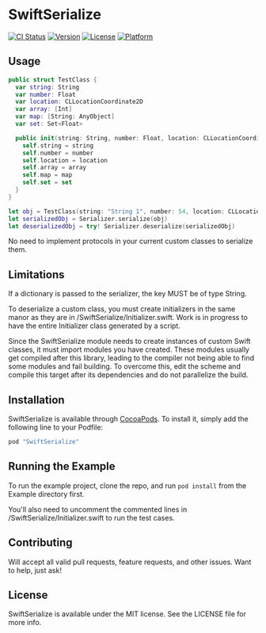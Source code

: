 # SwiftSerialize

[![CI Status](http://img.shields.io/travis/CKalnasy/SwiftSerialize.svg?style=flat)](https://travis-ci.org/CKalnasy/SwiftSerialize)
[![Version](https://img.shields.io/cocoapods/v/SwiftSerialize.svg?style=flat)](http://cocoapods.org/pods/SwiftSerialize)
[![License](https://img.shields.io/cocoapods/l/SwiftSerialize.svg?style=flat)](http://cocoapods.org/pods/SwiftSerialize)
[![Platform](https://img.shields.io/cocoapods/p/SwiftSerialize.svg?style=flat)](http://cocoapods.org/pods/SwiftSerialize)

## Usage

```Swift
public struct TestClass {
  var string: String
  var number: Float
  var location: CLLocationCoordinate2D
  var array: [Int]
  var map: [String: AnyObject]
  var set: Set<Float>

  public init(string: String, number: Float, location: CLLocationCoordinate2D, array: [Int], map: [String: AnyObject], set: Set<Float>) {
    self.string = string
    self.number = number
    self.location = location
    self.array = array
    self.map = map
    self.set = set
  }
}

let obj = TestClass(string: "String 1", number: 54, location: CLLocationCoordinate2DMake(39, 49), array: [1, 2, 3], map: ["key1" : ["key2": 43]], set: Set([1.4, 1, 3.6, 66.6]))
let serializedObj = Serializer.serialize(obj)
let deserializedObj = try! Serializer.deserialize(serializedObj)
```

No need to implement protocols in your current custom classes to serialize them.

## Limitations

If a dictionary is passed to the serializer, the key MUST be of type String.

To deserialize a custom class, you must create initializers in the same manor as they are in /SwiftSerialize/Initializer.swift.
Work is in progress to have the entire Initializer class generated by a script.

Since the SwiftSerialize module needs to create instances of custom Swift classes, it must import modules you have created. These modules usually get compiled after this library, leading to the compiler not being able to find some modules and fail building. To overcome this, edit the scheme and compile this target after its dependencies and do not parallelize the build.

## Installation

SwiftSerialize is available through [CocoaPods](http://cocoapods.org). To install
it, simply add the following line to your Podfile:

```ruby
pod "SwiftSerialize"
```

## Running the Example

To run the example project, clone the repo, and run `pod install` from the Example directory first.

You'll also need to uncomment the commented lines in /SwiftSerialize/Initializer.swift to run the test cases.

## Contributing

Will accept all valid pull requests, feature requests, and other issues. Want to help, just ask!

## License

SwiftSerialize is available under the MIT license. See the LICENSE file for more info.
